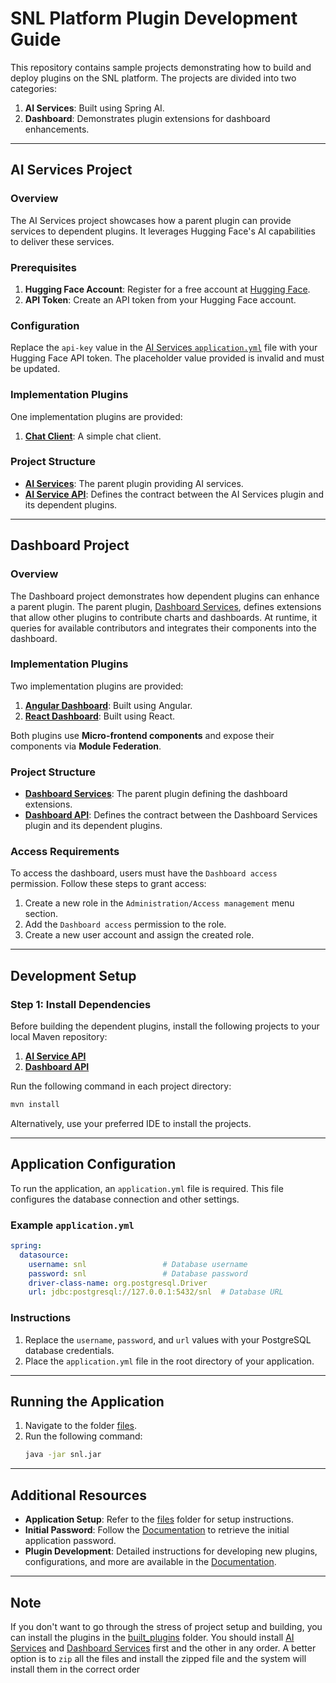 # SNL Platform Plugin Development Guide

This repository contains sample projects demonstrating how to build and deploy plugins on the SNL platform. The projects are divided into two categories:

1. **AI Services**: Built using Spring AI.
2. **Dashboard**: Demonstrates plugin extensions for dashboard enhancements.

---

## AI Services Project

### Overview
The AI Services project showcases how a parent plugin can provide services to dependent plugins. It leverages Hugging Face's AI capabilities to deliver these services.

### Prerequisites
1. **Hugging Face Account**: Register for a free account at [Hugging Face](https://huggingface.co).
2. **API Token**: Create an API token from your Hugging Face account.

### Configuration
Replace the `api-key` value in the [AI Services `application.yml`](ai/ai-services/src/main/resources/application.yml) file with your Hugging Face API token. The placeholder value provided is invalid and must be updated.


### Implementation Plugins
One implementation plugins are provided:
1. **[Chat Client](ai/chat-client)**: A simple chat client.

### Project Structure
- **[AI Services](ai/ai-services)**: The parent plugin providing AI services.
- **[AI Service API](ai/ai-services-api)**: Defines the contract between the AI Services plugin and its dependent plugins.

---

## Dashboard Project

### Overview
The Dashboard project demonstrates how dependent plugins can enhance a parent plugin. The parent plugin, [Dashboard Services](dashboard/dashboard-services), defines extensions that allow other plugins to contribute charts and dashboards. At runtime, it queries for available contributors and integrates their components into the dashboard.

### Implementation Plugins
Two implementation plugins are provided:
1. **[Angular Dashboard](dashboard/angular)**: Built using Angular.
2. **[React Dashboard](dashboard/react)**: Built using React.

Both plugins use **Micro-frontend components** and expose their components via **Module Federation**.

### Project Structure
- **[Dashboard Services](dashboard/dashboard-services)**: The parent plugin defining the dashboard extensions.
- **[Dashboard API](dashboard/dashboard-api)**: Defines the contract between the Dashboard Services plugin and its dependent plugins.

### Access Requirements
To access the dashboard, users must have the `Dashboard access` permission. Follow these steps to grant access:
1. Create a new role in the `Administration/Access management` menu section.
2. Add the `Dashboard access` permission to the role.
3. Create a new user account and assign the created role.

---

## Development Setup

### Step 1: Install Dependencies
Before building the dependent plugins, install the following projects to your local Maven repository:
1. **[AI Service API](ai/ai-services-api)**
2. **[Dashboard API](dashboard/dashboard-api)**

Run the following command in each project directory:
```bash
mvn install
```
Alternatively, use your preferred IDE to install the projects.

---

## Application Configuration

To run the application, an `application.yml` file is required. This file configures the database connection and other settings.

### Example `application.yml`
```yaml
spring:
  datasource:
    username: snl                 # Database username
    password: snl                 # Database password
    driver-class-name: org.postgresql.Driver
    url: jdbc:postgresql://127.0.0.1:5432/snl  # Database URL
```

### Instructions
1. Replace the `username`, `password`, and `url` values with your PostgreSQL database credentials.
2. Place the `application.yml` file in the root directory of your application.

---

## Running the Application

1. Navigate to the folder [files](files).
2. Run the following command:
   ```bash
   java -jar snl.jar
   ```

---

## Additional Resources

- **Application Setup**: Refer to the [files](files) folder for setup instructions.
- **Initial Password**: Follow the [Documentation](Documentation.md) to retrieve the initial application password.
- **Plugin Development**: Detailed instructions for developing new plugins, configurations, and more are available in the [Documentation](Documentation.md).

---

## Note
If you don't want to go through the stress of project setup and building, you can install the plugins in the [built_plugins](files/built_plugins) folder. You should install [AI Services](files/built_plugins/ai-services-1.0.0.jar) and [Dashboard Services](files/built_plugins/dashboard-services-1.0.0.jar) first and the other in any order. A better option is to `zip` all the files and install the zipped file and the system will install them in the correct order

